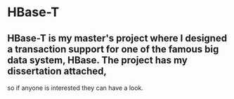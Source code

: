 # HBase-T
## HBase-T is my master's project where I designed a transaction support for one of the famous big data system, HBase. The project has my dissertation attached,
so if anyone is interested they can have a look. 
